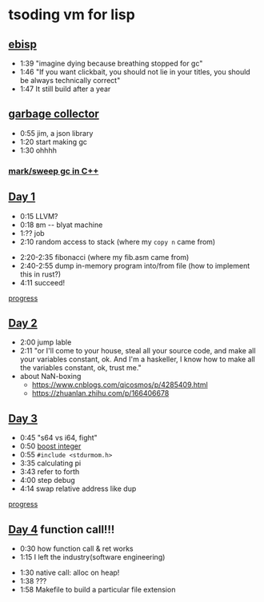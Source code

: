 # tsoding vm for lisp
## [ebisp](https://youtu.be/vVjNyY2jkqg)
- 1:39 "imagine dying because breathing stopped for gc"
- 1:46 "If you want clickbait, you should not lie in your titles, you should be always technically correct"
- 1:47 It still build after a year

## [garbage collector](https://youtu.be/2JgEKEd3tw8)
- 0:55 jim, a json library
- 1:20 start making gc
- 1:30 ohhhh
### [mark/sweep gc in C++](https://youtu.be/RjFQA0C9fjY)

## [Day 1](https://youtu.be/0irYsCYuZws)
- 0:15 LLVM?
- 0:18 вm -- blyat machine
- 1:?? job
- 2:10 random access to stack (where my `copy n` came from)
<!-- 2:18 M-x align-regxp -->
- 2:20-2:35 fibonacci (where my fib.asm came from)
- 2:40-2:55 dump in-memory program into/from file (how to implement this in rust?)
- 4:11 succeed!

[progress](https://github.com/tsoding/bm/tree/238612b4f1d300baa922e57a543ed75c153f3e40)

## [Day 2](https://youtu.be/9td67NTtNCg)
- 2:00 jump lable 
- 2:11 "or I'll come to your house, steal all your source code, and make all your variables constant, ok. And I'm a haskeller, I know how to make all the variables constant, ok, trust me."
- about NaN-boxing
  - https://www.cnblogs.com/qicosmos/p/4285409.html
  - https://zhuanlan.zhihu.com/p/166406678

## [Day 3](https://youtu.be/LN9vrbBNG64)
- 0:45 "s64 vs i64, fight"
- 0:50 [boost integer](https://theboostcpplibraries.com/boost.integer)
- 0:55 `#include <stdurmom.h>`
- 3:35 calculating pi
- 3:43 refer to forth
- 4:00 step debug
- 4:14 swap relative address like dup

[progress](https://github.com/tsoding/bm/commits/master?after=6384b3d7e8364370a9a3eff348cc10ad0c0b51ae+1294&branch=master&qualified_name=refs%2Fheads%2Fmaster)

## [Day 4](https://youtu.be/X7bSMKUgKVc) function call!!!
- 0:30 how function call & ret works
- 1:15 I left the industry(software engineering)
<!-- 1:18
"why you wear headphones on neck and not head?"
"because my neck is part of my head"
-->
- 1:30 native call: alloc on heap!
- 1:38 ???
- 1:58 Makefile to build a particular file extension
